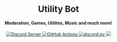 <h1 align="center">
  <br>
  Utility Bot
  <br>
</h1>

<h4 align="center">Moderation, Games, Utilites, Music and much more!</h4>

<p align="center">
  <a href="https://discord.gg/7ERYgW73Ay">
    <img src="https://discordapp.com/api/guilds/742193197673087027/widget.png?style=shield" alt="Discord Server">
  </a>
  <a href="https://github.com/discordutilitybot/utilitybot/actions">
    <img src="https://img.shields.io/github/workflow/status/discordutilitybot/utilitybot/   Tests?label=build" alt="GitHub Actions">
  </a>
  <a href="https://github.com/Rapptz/discord.py/">
     <img src="https://img.shields.io/badge/discord-py-blue.svg" alt="discord.py">
  </a>
  <a href="http://makeapullrequest.com">
    <img src="https://img.shields.io/badge/PRs-welcome-brightgreen.svg">
  </a>